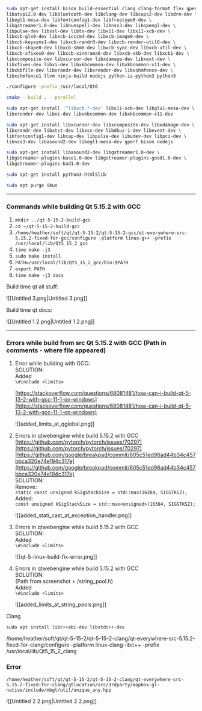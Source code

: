 ```Bash
sudo apt-get install bison build-essential clang clang-format flex gperf cmake \
libatspi2.0-dev libbluetooth-dev libclang-dev libcups2-dev libdrm-dev \
libegl1-mesa-dev libfontconfig1-dev libfreetype6-dev \
libgstreamer1.0-dev libhunspell-dev libnss3-dev libopengl-dev \
libpulse-dev libssl-dev libts-dev libx11-dev libx11-xcb-dev \
libxcb-glx0-dev libxcb-icccm4-dev libxcb-image0-dev \
libxcb-keysyms1-dev libxcb-randr0-dev libxcb-render-util0-dev \
libxcb-shape0-dev libxcb-shm0-dev libxcb-sync-dev libxcb-util-dev \
libxcb-xfixes0-dev libxcb-xinerama0-dev libxcb-xkb-dev libxcb1-dev \
libxcomposite-dev libxcursor-dev libxdamage-dev libxext-dev \
libxfixes-dev libxi-dev libxkbcommon-dev libxkbcommon-x11-dev \
libxkbfile-dev libxrandr-dev libxrender-dev libxshmfence-dev \
libxshmfence1 llvm ninja-build nodejs python-is-python3 python3
```

  

```Bash
./configure -prefix /usr/local/Qt6
```

  

```Bash
cmake --build . --parallel
```

  

```Bash
sudo apt-get install '^libxcb.*-dev' libx11-xcb-dev libglu1-mesa-dev \
libxrender-dev libxi-dev libxkbcommon-dev libxkbcommon-x11-dev

sudo apt-get install libxcursor-dev libxcomposite-dev libxdamage-dev \
libxrandr-dev libxtst-dev libxss-dev libdbus-1-dev libevent-dev \
libfontconfig1-dev libcap-dev libpulse-dev libudev-dev libpci-dev \
libnss3-dev libasound2-dev libegl1-mesa-dev gperf bison nodejs

sudo apt-get install libasound2-dev libgstreamer1.0-dev \
libgstreamer-plugins-base1.0-dev libgstreamer-plugins-good1.0-dev \
libgstreamer-plugins-bad1.0-dev

sudo apt-get install python3-html5lib
```

  

```Bash
sudo apt purge ibus
```

  

---

### Commands while building Qt 5.15.2 with GCC

1. `mkdir ../qt-5-15-2-build-gcc`
2. `cd ~/qt-5-15-2-build-gcc`
3. `/home/heather/soft/qt/qt-5-15-2/qt-5-15-2-gcc/qt-everywhere-src-5.15.2-fixed-for-gcc/configure -platform linux-g++ -prefix /usr/local/lib/Qt5_15_2_gcc`
4. `time make -j3`
5. `sudo make install`
6. `PATH=/usr/local/lib/Qt5_15_2_gcc/bin:$PATH`
7. `export PATH`
8. `time make -j3 docs`

  

Build time qt all stuff:

![[Untitled 3.png|Untitled 3.png]]

Build time qt docs:

![[Untitled 1 2.png|Untitled 1 2.png]]

---

### Errors while build from src Qt 5.15.2 with GCC (Path in comments - where file appeared)

1. Error while building with GCC:  
    SOLUTION:  
    Added  
    `\#include <limits>`  
      
    [https://stackoverflow.com/questions/68081481/how-can-i-build-qt-5-13-2-with-gcc-11-1-on-windows](https://stackoverflow.com/questions/68081481/how-can-i-build-qt-5-13-2-with-gcc-11-1-on-windows)
    
    ![[added_limits_at_qglobal.png]]
    
2. Errors in qtwebengine while build 5.15.2 with GCC [https://github.com/pytorch/pytorch/issues/70297](https://github.com/pytorch/pytorch/issues/70297) [https://github.com/google/breakpad/commit/605c51ed96ad44b34c457bbca320e74e194c317e](https://github.com/google/breakpad/commit/605c51ed96ad44b34c457bbca320e74e194c317e)  
    SOLUTION:  
    Remove:  
    `static const unsigned kSigStackSize = std::max(16384, SIGSTKSZ);`  
    Added:  
    `const unsigned kSigStackSize = std::max<unsigned>(16384, SIGSTKSZ);`
    
    ![[added_stati_cast_at_exception_handler.png]]
    
3. Errors in qtwebengine while build 5.15.2 with GCC  
    SOLUTION:  
    Added  
    `\#include <limits>`
    
    ![[qt-5-linux-build-fix-error.png]]
    
4. Errors in qtwebengine while build 5.15.2 with GCC  
    SOLUTION:  
    (Path from screenshot + /string_pool.h)  
    Added  
    `\#include <limits>`
    
    ![[added_limits_at_string_pools.png]]
    

  

  

Clang

`sudo apt install libc++abi-dev libstdc++-dev`

/home/heather/soft/qt/qt-5-15-2/qt-5-15-2-clang/qt-everywhere-src-5.15.2-fixed-for-clang/configure -platform linux-clang-libc++ -prefix /usr/local/lib/Qt5_15_2_clang

### Error

`/home/heather/soft/qt/qt-5-15-2/qt-5-15-2-clang/qt-everywhere-src-5.15.2-fixed-for-clang/qtlocation/src/3rdparty/mapbox-gl-native/include/mbgl/util/unique_any.hpp`

![[Untitled 2 2.png|Untitled 2 2.png]]